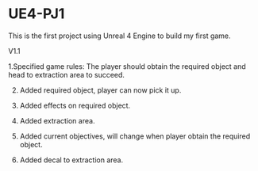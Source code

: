 # UE4-PJ1
This is the first project using Unreal 4 Engine to build my first game.

V1.1

1.Specified game rules:
The player should obtain the required object and head to extraction area to succeed.

2. Added required object, player can now pick it up.

3. Added effects on required object.

4. Added extraction area.

5. Added current objectives, will change when player obtain the required object.

6. Added decal to extraction area.
